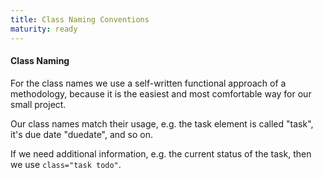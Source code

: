 ```yaml
---
title: Class Naming Conventions
maturity: ready
---
```


#### Class Naming

For the class names we use a self-written functional approach of a methodology, because it is the easiest and most comfortable way for our small project.

Our class names match their usage, e.g. the task element is called "task", it's due date "duedate", and so on.

If we need additional information, e.g. the current status of the task, then we use `class="task todo"`.
